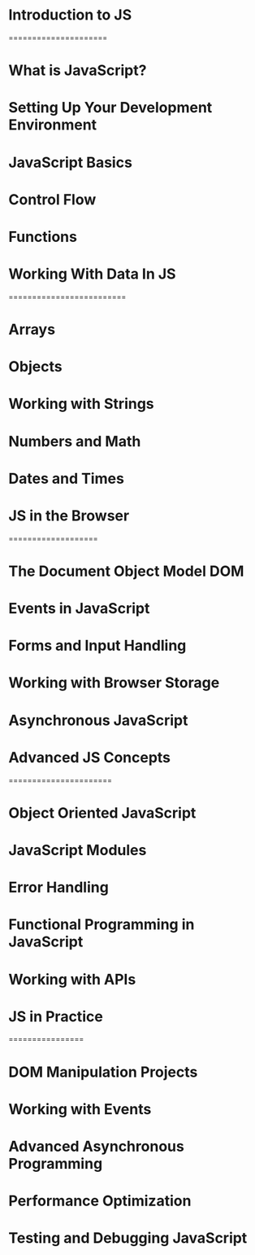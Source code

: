 # Introduction to JS

=====================

# What is JavaScript?

# Setting Up Your Development Environment

# JavaScript Basics

# Control Flow

# Functions

# Working With Data In JS

=========================

# Arrays

# Objects

# Working with Strings

# Numbers and Math

# Dates and Times

# JS in the Browser

===================

# The Document Object Model DOM

# Events in JavaScript

# Forms and Input Handling

# Working with Browser Storage

# Asynchronous JavaScript

# Advanced JS Concepts

======================

# Object Oriented JavaScript

# JavaScript Modules

# Error Handling

# Functional Programming in JavaScript

# Working with APIs

# JS in Practice

================

# DOM Manipulation Projects

# Working with Events

# Advanced Asynchronous Programming

# Performance Optimization

# Testing and Debugging JavaScript
